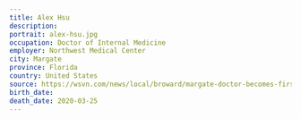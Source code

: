```yaml
---
title: Alex Hsu
description: 
portrait: alex-hsu.jpg
occupation: Doctor of Internal Medicine
employer: Northwest Medical Center
city: Margate
province: Florida
country: United States
source: https://wsvn.com/news/local/broward/margate-doctor-becomes-first-medical-professional-to-die-from-covid-19-in-south-florida/
birth_date: 
death_date: 2020-03-25
---
```


